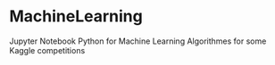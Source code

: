 # MachineLearning
Jupyter Notebook Python for Machine Learning Algorithmes for some Kaggle competitions
